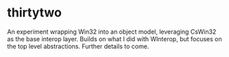 # thirtytwo

An experiment wrapping Win32 into an object model, leveraging CsWin32 as the base interop layer. Builds on what I did with WInterop, but focuses on the top level abstractions. Further details to come.
